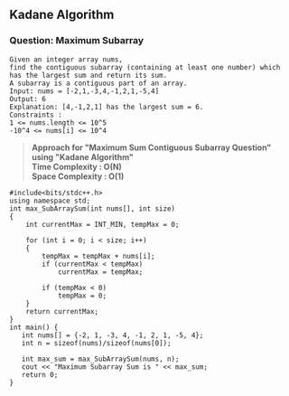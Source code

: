 ## Kadane Algorithm

### Question: Maximum Subarray
```
Given an integer array nums, 
find the contiguous subarray (containing at least one number) which has the largest sum and return its sum.
A subarray is a contiguous part of an array.
Input: nums = [-2,1,-3,4,-1,2,1,-5,4]
Output: 6
Explanation: [4,-1,2,1] has the largest sum = 6.
Constraints :
1 <= nums.length <= 10^5
-10^4 <= nums[i] <= 10^4
```
>**Approach for "Maximum Sum Contiguous Subarray Question" using "Kadane Algorithm"** <br>
>**Time Complexity : O(N)** <br>
>**Space Complexity : O(1)** <br>
```
#include<bits/stdc++.h>
using namespace std;
int max_SubArraySum(int nums[], int size)
{
    int currentMax = INT_MIN, tempMax = 0;
 
    for (int i = 0; i < size; i++)
    {
        tempMax = tempMax + nums[i];
        if (currentMax < tempMax)
            currentMax = tempMax;
 
        if (tempMax < 0)
            tempMax = 0;
    }
    return currentMax;
}
int main() {
   int nums[] = {-2, 1, -3, 4, -1, 2, 1, -5, 4};
   int n = sizeof(nums)/sizeof(nums[0]);
   
   int max_sum = max_SubArraySum(nums, n);
   cout << "Maximum Subarray Sum is " << max_sum;
   return 0;
}
```
